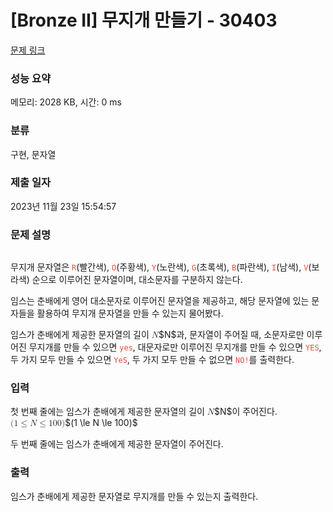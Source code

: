 # [Bronze II] 무지개 만들기 - 30403 

[문제 링크](https://www.acmicpc.net/problem/30403) 

### 성능 요약

메모리: 2028 KB, 시간: 0 ms

### 분류

구현, 문자열

### 제출 일자

2023년 11월 23일 15:54:57

### 문제 설명

<p style="text-align: center;"><img alt="" src="https://upload.acmicpc.net/cdba67e7-27f4-4646-98f7-3cea57f096b7/-/preview/"></p>

<p>무지개 문자열은 <code><span style="color:#e74c3c;">R</span></code>(빨간색), <code><span style="color:#e74c3c;">O</span></code>(주황색), <code><span style="color:#e74c3c;">Y</span></code>(노란색), <code><span style="color:#e74c3c;">G</span></code>(초록색), <code><span style="color:#e74c3c;">B</span></code>(파란색), <code><span style="color:#e74c3c;">I</span></code>(남색), <code><span style="color:#e74c3c;">V</span></code>(보라색) 순으로 이루어진 문자열이며, 대소문자를 구분하지 않는다.</p>

<p>임스는 춘배에게 영어 대소문자로 이루어진 문자열을 제공하고, 해당 문자열에 있는 문자들을 활용하여 무지개 문자열을 만들 수 있는지 물어봤다.</p>

<p>임스가 춘배에게 제공한 문자열의 길이 <mjx-container class="MathJax" jax="CHTML" style="font-size: 99.9%; position: relative;"><mjx-math class="MJX-TEX" aria-hidden="true"><mjx-mi class="mjx-i"><mjx-c class="mjx-c1D441 TEX-I"></mjx-c></mjx-mi></mjx-math><mjx-assistive-mml unselectable="on" display="inline"><math xmlns="http://www.w3.org/1998/Math/MathML"><mi>N</mi></math></mjx-assistive-mml><span aria-hidden="true" class="no-mathjax mjx-copytext">$N$</span></mjx-container>과, 문자열이 주어질 때, 소문자로만 이루어진 무지개를 만들 수 있으면 <span style="color:#e74c3c;"><code>yes</code></span>, 대문자로만 이루어진 무지개를 만들 수 있으면 <span style="color:#e74c3c;"><code>YES</code></span>, 두 가지 모두 만들 수 있으면 <span style="color:#e74c3c;"><code>YeS</code></span>, 두 가지 모두 만들 수 없으면 <span style="color:#e74c3c;"><code>NO!</code></span>를 출력한다.</p>

### 입력 

 <p>첫 번째 줄에는 임스가 춘배에게 제공한 문자열의 길이 <mjx-container class="MathJax" jax="CHTML" style="font-size: 99.9%; position: relative;"><mjx-math class="MJX-TEX" aria-hidden="true"><mjx-mi class="mjx-i"><mjx-c class="mjx-c1D441 TEX-I"></mjx-c></mjx-mi></mjx-math><mjx-assistive-mml unselectable="on" display="inline"><math xmlns="http://www.w3.org/1998/Math/MathML"><mi>N</mi></math></mjx-assistive-mml><span aria-hidden="true" class="no-mathjax mjx-copytext">$N$</span></mjx-container>이 주어진다. <mjx-container class="MathJax" jax="CHTML" style="font-size: 99.9%; position: relative;"><mjx-math class="MJX-TEX" aria-hidden="true"><mjx-mo class="mjx-n"><mjx-c class="mjx-c28"></mjx-c></mjx-mo><mjx-mn class="mjx-n"><mjx-c class="mjx-c31"></mjx-c></mjx-mn><mjx-mo class="mjx-n" space="4"><mjx-c class="mjx-c2264"></mjx-c></mjx-mo><mjx-mi class="mjx-i" space="4"><mjx-c class="mjx-c1D441 TEX-I"></mjx-c></mjx-mi><mjx-mo class="mjx-n" space="4"><mjx-c class="mjx-c2264"></mjx-c></mjx-mo><mjx-mn class="mjx-n" space="4"><mjx-c class="mjx-c31"></mjx-c><mjx-c class="mjx-c30"></mjx-c><mjx-c class="mjx-c30"></mjx-c></mjx-mn><mjx-mo class="mjx-n"><mjx-c class="mjx-c29"></mjx-c></mjx-mo></mjx-math><mjx-assistive-mml unselectable="on" display="inline"><math xmlns="http://www.w3.org/1998/Math/MathML"><mo stretchy="false">(</mo><mn>1</mn><mo>≤</mo><mi>N</mi><mo>≤</mo><mn>100</mn><mo stretchy="false">)</mo></math></mjx-assistive-mml><span aria-hidden="true" class="no-mathjax mjx-copytext">$(1 \le N \le 100)$</span> </mjx-container></p>

<p>두 번째 줄에는 임스가 춘배에게 제공한 문자열이 주어진다.</p>

### 출력 

 <p>임스가 춘배에게 제공한 문자열로 무지개를 만들 수 있는지 출력한다.</p>


